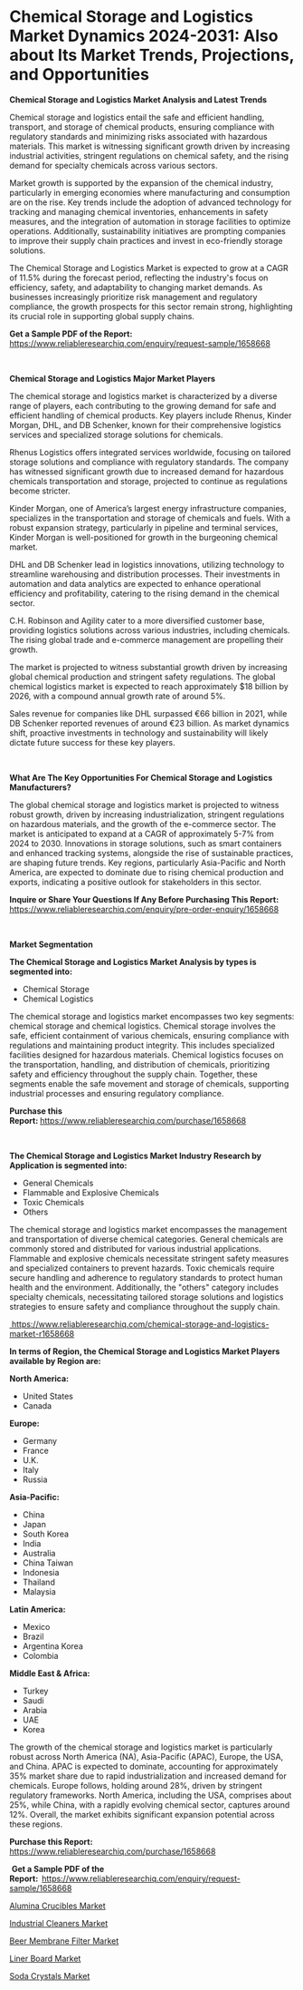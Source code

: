 <p><h1>Chemical Storage and Logistics Market Dynamics 2024-2031: Also about Its Market Trends, Projections, and Opportunities</h1></p><p><strong>Chemical Storage and Logistics Market Analysis and Latest Trends</strong></p>
<p><p>Chemical storage and logistics entail the safe and efficient handling, transport, and storage of chemical products, ensuring compliance with regulatory standards and minimizing risks associated with hazardous materials. This market is witnessing significant growth driven by increasing industrial activities, stringent regulations on chemical safety, and the rising demand for specialty chemicals across various sectors.</p><p>Market growth is supported by the expansion of the chemical industry, particularly in emerging economies where manufacturing and consumption are on the rise. Key trends include the adoption of advanced technology for tracking and managing chemical inventories, enhancements in safety measures, and the integration of automation in storage facilities to optimize operations. Additionally, sustainability initiatives are prompting companies to improve their supply chain practices and invest in eco-friendly storage solutions.</p><p>The Chemical Storage and Logistics Market is expected to grow at a CAGR of 11.5% during the forecast period, reflecting the industry's focus on efficiency, safety, and adaptability to changing market demands. As businesses increasingly prioritize risk management and regulatory compliance, the growth prospects for this sector remain strong, highlighting its crucial role in supporting global supply chains.</p></p>
<p><strong>Get a Sample PDF of the Report:&nbsp;</strong> <a href="https://www.reliableresearchiq.com/enquiry/request-sample/1658668?utm_campaign=1137&utm_medium=2&utm_source=Github&utm_content=ia&utm_term=09122024&utm_id=chemical-storage-and-logistics">https://www.reliableresearchiq.com/enquiry/request-sample/1658668</a></p>
<p>&nbsp;</p>
<p><strong>Chemical Storage and Logistics Major Market Players</strong></p>
<p><p>The chemical storage and logistics market is characterized by a diverse range of players, each contributing to the growing demand for safe and efficient handling of chemical products. Key players include Rhenus, Kinder Morgan, DHL, and DB Schenker, known for their comprehensive logistics services and specialized storage solutions for chemicals.</p><p>Rhenus Logistics offers integrated services worldwide, focusing on tailored storage solutions and compliance with regulatory standards. The company has witnessed significant growth due to increased demand for hazardous chemicals transportation and storage, projected to continue as regulations become stricter.</p><p>Kinder Morgan, one of America’s largest energy infrastructure companies, specializes in the transportation and storage of chemicals and fuels. With a robust expansion strategy, particularly in pipeline and terminal services, Kinder Morgan is well-positioned for growth in the burgeoning chemical market.</p><p>DHL and DB Schenker lead in logistics innovations, utilizing technology to streamline warehousing and distribution processes. Their investments in automation and data analytics are expected to enhance operational efficiency and profitability, catering to the rising demand in the chemical sector.</p><p>C.H. Robinson and Agility cater to a more diversified customer base, providing logistics solutions across various industries, including chemicals. The rising global trade and e-commerce management are propelling their growth.</p><p>The market is projected to witness substantial growth driven by increasing global chemical production and stringent safety regulations. The global chemical logistics market is expected to reach approximately $18 billion by 2026, with a compound annual growth rate of around 5%.</p><p>Sales revenue for companies like DHL surpassed €66 billion in 2021, while DB Schenker reported revenues of around €23 billion. As market dynamics shift, proactive investments in technology and sustainability will likely dictate future success for these key players.</p></p>
<p>&nbsp;</p>
<p><strong>What Are The Key Opportunities For Chemical Storage and Logistics Manufacturers?</strong></p>
<p><p>The global chemical storage and logistics market is projected to witness robust growth, driven by increasing industrialization, stringent regulations on hazardous materials, and the growth of the e-commerce sector. The market is anticipated to expand at a CAGR of approximately 5-7% from 2024 to 2030. Innovations in storage solutions, such as smart containers and enhanced tracking systems, alongside the rise of sustainable practices, are shaping future trends. Key regions, particularly Asia-Pacific and North America, are expected to dominate due to rising chemical production and exports, indicating a positive outlook for stakeholders in this sector.</p></p>
<p><strong>Inquire or Share Your Questions If Any Before Purchasing This Report:</strong> <a href="https://www.reliableresearchiq.com/enquiry/pre-order-enquiry/1658668?utm_campaign=1137&utm_medium=2&utm_source=Github&utm_content=ia&utm_term=09122024&utm_id=chemical-storage-and-logistics">https://www.reliableresearchiq.com/enquiry/pre-order-enquiry/1658668</a></p>
<p>&nbsp;</p>
<p><strong>Market Segmentation</strong></p>
<p><strong>The Chemical Storage and Logistics Market Analysis by types is segmented into:</strong></p>
<p><ul><li>Chemical Storage</li><li>Chemical Logistics</li></ul></p>
<p><p>The chemical storage and logistics market encompasses two key segments: chemical storage and chemical logistics. Chemical storage involves the safe, efficient containment of various chemicals, ensuring compliance with regulations and maintaining product integrity. This includes specialized facilities designed for hazardous materials. Chemical logistics focuses on the transportation, handling, and distribution of chemicals, prioritizing safety and efficiency throughout the supply chain. Together, these segments enable the safe movement and storage of chemicals, supporting industrial processes and ensuring regulatory compliance.</p></p>
<p><strong>Purchase this Report:&nbsp;</strong><a href="https://www.reliableresearchiq.com/purchase/1658668?utm_campaign=1137&utm_medium=2&utm_source=Github&utm_content=ia&utm_term=09122024&utm_id=chemical-storage-and-logistics">https://www.reliableresearchiq.com/purchase/1658668</a></p>
<p>&nbsp;</p>
<p><strong>The Chemical Storage and Logistics Market Industry Research by Application is segmented into:</strong></p>
<p><ul><li>General Chemicals</li><li>Flammable and Explosive Chemicals</li><li>Toxic Chemicals</li><li>Others</li></ul></p>
<p><p>The chemical storage and logistics market encompasses the management and transportation of diverse chemical categories. General chemicals are commonly stored and distributed for various industrial applications. Flammable and explosive chemicals necessitate stringent safety measures and specialized containers to prevent hazards. Toxic chemicals require secure handling and adherence to regulatory standards to protect human health and the environment. Additionally, the "others" category includes specialty chemicals, necessitating tailored storage solutions and logistics strategies to ensure safety and compliance throughout the supply chain.</p></p>
<p><a href="https://www.reliableresearchiq.com/chemical-storage-and-logistics-market-r1658668?utm_campaign=1137&utm_medium=2&utm_source=Github&utm_content=ia&utm_term=09122024&utm_id=chemical-storage-and-logistics">&nbsp;https://www.reliableresearchiq.com/chemical-storage-and-logistics-market-r1658668</a></p>
<p><strong>In terms of Region, the Chemical Storage and Logistics Market Players available by Region are:</strong></p>
<p>
    <p> <strong> North America: </strong>
        <ul>
            <li>United States</li>
            <li>Canada</li>
        </ul>
        </p> 
    <p> <strong> Europe: </strong>
        <ul>
            <li>Germany</li>
            <li>France</li>
            <li>U.K.</li>
            <li>Italy</li>
            <li>Russia</li>
        </ul>
        </p> 
    <p> <strong> Asia-Pacific: </strong>
        <ul>
            <li>China</li>
            <li>Japan</li>
            <li>South Korea</li>
            <li>India</li>
            <li>Australia</li>
            <li>China Taiwan</li>
            <li>Indonesia</li>
            <li>Thailand</li>
            <li>Malaysia</li>
        </ul>
        </p> 
    <p> <strong> Latin America: </strong>
        <ul>
            <li>Mexico</li>
            <li>Brazil</li>
            <li>Argentina Korea</li>
            <li>Colombia</li>
        </ul>
        </p> 
    <p> <strong> Middle East & Africa: </strong>
        <ul>
            <li>Turkey</li>
            <li>Saudi</li>
            <li>Arabia</li>
            <li>UAE</li>
            <li>Korea</li>
        </ul>
    </p>
    </p>
<p><p>The growth of the chemical storage and logistics market is particularly robust across North America (NA), Asia-Pacific (APAC), Europe, the USA, and China. APAC is expected to dominate, accounting for approximately 35% market share due to rapid industrialization and increased demand for chemicals. Europe follows, holding around 28%, driven by stringent regulatory frameworks. North America, including the USA, comprises about 25%, while China, with a rapidly evolving chemical sector, captures around 12%. Overall, the market exhibits significant expansion potential across these regions.</p></p>
<p><strong>Purchase this Report: </strong><a href="https://www.reliableresearchiq.com/purchase/1658668?utm_campaign=1137&utm_medium=2&utm_source=Github&utm_content=ia&utm_term=09122024&utm_id=chemical-storage-and-logistics">https://www.reliableresearchiq.com/purchase/1658668</a></p>
<p>&nbsp;<strong>Get a Sample PDF of the Report:&nbsp;&nbsp;</strong><a href="https://www.reliableresearchiq.com/enquiry/request-sample/1658668?utm_campaign=1137&utm_medium=2&utm_source=Github&utm_content=ia&utm_term=09122024&utm_id=chemical-storage-and-logistics">https://www.reliableresearchiq.com/enquiry/request-sample/1658668</a></p>
<p><strong></strong></p>
<p><p><a href="https://www.linkedin.com/pulse/th-score-market-0ptye?utm_campaign=1137&utm_medium=2&utm_source=Github&utm_content=ia&utm_term=09122024&utm_id=chemical-storage-and-logistics">Alumina Crucibles Market</a></p><p><a href="https://www.linkedin.com/pulse/th-score-market-0ptye?utm_campaign=1137&utm_medium=2&utm_source=Github&utm_content=ia&utm_term=09122024&utm_id=chemical-storage-and-logistics">Industrial Cleaners Market</a></p><p><a href="https://www.linkedin.com/pulse/th-score-market-0ptye?utm_campaign=1137&utm_medium=2&utm_source=Github&utm_content=ia&utm_term=09122024&utm_id=chemical-storage-and-logistics">Beer Membrane Filter Market</a></p><p><a href="https://www.linkedin.com/pulse/th-score-market-0ptye?utm_campaign=1137&utm_medium=2&utm_source=Github&utm_content=ia&utm_term=09122024&utm_id=chemical-storage-and-logistics">Liner Board Market</a></p><p><a href="https://www.linkedin.com/pulse/th-score-market-0ptye?utm_campaign=1137&utm_medium=2&utm_source=Github&utm_content=ia&utm_term=09122024&utm_id=chemical-storage-and-logistics">Soda Crystals Market</a></p></p>